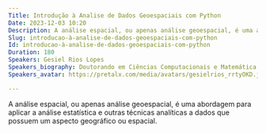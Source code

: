 ```yaml
---
Title: Introdução à Analise de Dados Geoespaciais com Python
Date: 2023-12-03 10:20
Description: A análise espacial, ou apenas análise geoespacial, é uma abordagem para aplicar a análise estatística e outras técnicas analíticas a dados que possuem um aspecto geográfico ou espacial.
Slug: introducao-à-analise-de-dados-geoespaciais-com-python
Id: introducao-à-analise-de-dados-geoespaciais-com-python
Duration: 180
Speakers: Gesiel Rios Lopes
Speakers_biography: Doutorando em Ciências Computacionais e Matemática Computacional na Universidade de São Paulo, com experiência em análise de dados e matemática computacional.
Speakers_avatar: https://pretalx.com/media/avatars/gesielrios_rrtyOKD.jpeg

---
```


A análise espacial, ou apenas análise geoespacial, é uma abordagem para aplicar a análise estatística e outras técnicas analíticas a dados que possuem um aspecto geográfico ou espacial.